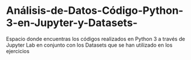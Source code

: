 # Análisis-de-Datos-Código-Python-3-en-Jupyter-y-Datasets-
Espacio donde encuentras los códigos realizados en Python 3 a través de Jupyter Lab en conjunto con los Datasets que se han utilizado en los ejercicios
